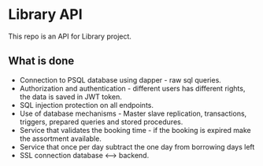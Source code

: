 # Library API
This repo is an API for Library project.
<br>
## What is done
- Connection to PSQL database using dapper - raw sql queries.
- Authorization and authentication - different users has different rights, the data is saved in JWT token.
- SQL injection protection on all endpoints.
- Use of database mechanisms - Master slave replication, transactions, triggers, prepared queries and stored procedures.
- Service that validates the booking time - if the booking is expired make the assortment available.
- Service that once per day subtract the one day from borrowing days left
- SSL connection database <--> backend.
